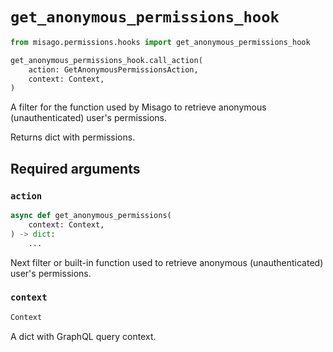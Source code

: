 # `get_anonymous_permissions_hook`

```python
from misago.permissions.hooks import get_anonymous_permissions_hook

get_anonymous_permissions_hook.call_action(
    action: GetAnonymousPermissionsAction,
    context: Context,
)
```

A filter for the function used by Misago to retrieve anonymous (unauthenticated) user's permissions.

Returns dict with permissions.


## Required arguments

### `action`

```python
async def get_anonymous_permissions(
    context: Context,
) -> dict:
    ...
```

Next filter or built-in function used to retrieve anonymous (unauthenticated) user's permissions.


### `context`

```python
Context
```

A dict with GraphQL query context.
